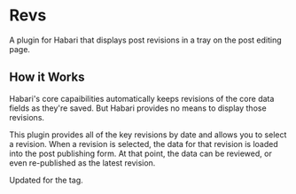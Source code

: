 # Revs
A plugin for Habari that displays post revisions in a tray on the post editing page.

## How it Works
Habari's core capaibilities automatically keeps revisions of the core data fields as they're saved.  But Habari provides no means to display those revisions.

This plugin provides all of the key revisions by date and allows you to select a revision.  When a revision is selected, the data for that revision is loaded into the post publishing form.  At that point, the data can be reviewed, or even re-published as the latest revision.

Updated for the tag.

